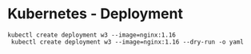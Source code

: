 # Kubernetes - Deployment


```
kubectl create deployment w3 --image=nginx:1.16
 kubectl create deployment w3 --image=nginx:1.16 --dry-run -o yaml
```